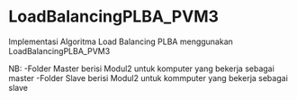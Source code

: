 # LoadBalancingPLBA_PVM3

Implementasi Algoritma Load Balancing PLBA menggunakan LoadBalancingPLBA_PVM3

NB:
-Folder Master berisi Modul2 untuk komputer yang bekerja sebagai master
-Folder Slave berisi Modul2 untuk kommputer yang bekerja sebagai slave
